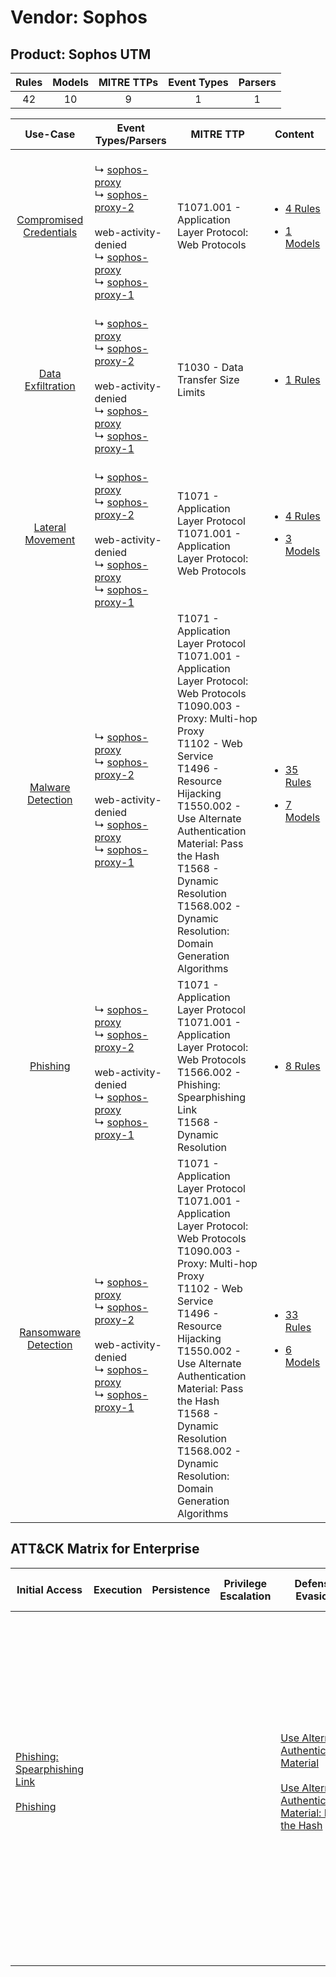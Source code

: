 Vendor: Sophos
==============
Product: Sophos UTM
-------------------
| Rules | Models | MITRE TTPs | Event Types | Parsers |
|:-----:|:------:|:----------:|:-----------:|:-------:|
|  42   |   10   |     9      |      1      |    1    |

|                                  Use-Case                                  | Event Types/Parsers                                                                                                                                                                                                                                                                       | MITRE TTP                                                                                                                                                                                                                                                                                                                                                    | Content                                                                                                              |
|:--------------------------------------------------------------------------:| ----------------------------------------------------------------------------------------------------------------------------------------------------------------------------------------------------------------------------------------------------------------------------------------- | ------------------------------------------------------------------------------------------------------------------------------------------------------------------------------------------------------------------------------------------------------------------------------------------------------------------------------------------------------------ | -------------------------------------------------------------------------------------------------------------------- |
| [Compromised Credentials](../../../UseCases/uc_compromised_credentials.md) |  <br> ↳ [sophos-proxy](Parsers/parserContent_sophos-proxy.md)<br> ↳ [sophos-proxy-2](Parsers/parserContent_sophos-proxy-2.md)<br><br> web-activity-denied<br> ↳ [sophos-proxy](Parsers/parserContent_sophos-proxy.md)<br> ↳ [sophos-proxy-1](Parsers/parserContent_sophos-proxy-1.md)<br> | T1071.001 - Application Layer Protocol: Web Protocols<br>                                                                                                                                                                                                                                                                                                    | [<ul><li>4 Rules</li></ul><ul><li>1 Models</li></ul>](Rules_Models/r_m_sophos_sophos_utm_Compromised_Credentials.md) |
|       [Data Exfiltration](../../../UseCases/uc_data_exfiltration.md)       |  <br> ↳ [sophos-proxy](Parsers/parserContent_sophos-proxy.md)<br> ↳ [sophos-proxy-2](Parsers/parserContent_sophos-proxy-2.md)<br><br> web-activity-denied<br> ↳ [sophos-proxy](Parsers/parserContent_sophos-proxy.md)<br> ↳ [sophos-proxy-1](Parsers/parserContent_sophos-proxy-1.md)<br> | T1030 - Data Transfer Size Limits<br>                                                                                                                                                                                                                                                                                                                        | [<ul><li>1 Rules</li></ul>](Rules_Models/r_m_sophos_sophos_utm_Data_Exfiltration.md)                                 |
|        [Lateral Movement](../../../UseCases/uc_lateral_movement.md)        |  <br> ↳ [sophos-proxy](Parsers/parserContent_sophos-proxy.md)<br> ↳ [sophos-proxy-2](Parsers/parserContent_sophos-proxy-2.md)<br><br> web-activity-denied<br> ↳ [sophos-proxy](Parsers/parserContent_sophos-proxy.md)<br> ↳ [sophos-proxy-1](Parsers/parserContent_sophos-proxy-1.md)<br> | T1071 - Application Layer Protocol<br>T1071.001 - Application Layer Protocol: Web Protocols<br>                                                                                                                                                                                                                                                              | [<ul><li>4 Rules</li></ul><ul><li>3 Models</li></ul>](Rules_Models/r_m_sophos_sophos_utm_Lateral_Movement.md)        |
|       [Malware Detection](../../../UseCases/uc_malware_detection.md)       |  <br> ↳ [sophos-proxy](Parsers/parserContent_sophos-proxy.md)<br> ↳ [sophos-proxy-2](Parsers/parserContent_sophos-proxy-2.md)<br><br> web-activity-denied<br> ↳ [sophos-proxy](Parsers/parserContent_sophos-proxy.md)<br> ↳ [sophos-proxy-1](Parsers/parserContent_sophos-proxy-1.md)<br> | T1071 - Application Layer Protocol<br>T1071.001 - Application Layer Protocol: Web Protocols<br>T1090.003 - Proxy: Multi-hop Proxy<br>T1102 - Web Service<br>T1496 - Resource Hijacking<br>T1550.002 - Use Alternate Authentication Material: Pass the Hash<br>T1568 - Dynamic Resolution<br>T1568.002 - Dynamic Resolution: Domain Generation Algorithms<br> | [<ul><li>35 Rules</li></ul><ul><li>7 Models</li></ul>](Rules_Models/r_m_sophos_sophos_utm_Malware_Detection.md)      |
|                [Phishing](../../../UseCases/uc_phishing.md)                |  <br> ↳ [sophos-proxy](Parsers/parserContent_sophos-proxy.md)<br> ↳ [sophos-proxy-2](Parsers/parserContent_sophos-proxy-2.md)<br><br> web-activity-denied<br> ↳ [sophos-proxy](Parsers/parserContent_sophos-proxy.md)<br> ↳ [sophos-proxy-1](Parsers/parserContent_sophos-proxy-1.md)<br> | T1071 - Application Layer Protocol<br>T1071.001 - Application Layer Protocol: Web Protocols<br>T1566.002 - Phishing: Spearphishing Link<br>T1568 - Dynamic Resolution<br>                                                                                                                                                                                    | [<ul><li>8 Rules</li></ul>](Rules_Models/r_m_sophos_sophos_utm_Phishing.md)                                          |
|    [Ransomware Detection](../../../UseCases/uc_ransomware_detection.md)    |  <br> ↳ [sophos-proxy](Parsers/parserContent_sophos-proxy.md)<br> ↳ [sophos-proxy-2](Parsers/parserContent_sophos-proxy-2.md)<br><br> web-activity-denied<br> ↳ [sophos-proxy](Parsers/parserContent_sophos-proxy.md)<br> ↳ [sophos-proxy-1](Parsers/parserContent_sophos-proxy-1.md)<br> | T1071 - Application Layer Protocol<br>T1071.001 - Application Layer Protocol: Web Protocols<br>T1090.003 - Proxy: Multi-hop Proxy<br>T1102 - Web Service<br>T1496 - Resource Hijacking<br>T1550.002 - Use Alternate Authentication Material: Pass the Hash<br>T1568 - Dynamic Resolution<br>T1568.002 - Dynamic Resolution: Domain Generation Algorithms<br> | [<ul><li>33 Rules</li></ul><ul><li>6 Models</li></ul>](Rules_Models/r_m_sophos_sophos_utm_Ransomware_Detection.md)   |

ATT&CK Matrix for Enterprise
----------------------------
| Initial Access                                                                                                                                     | Execution | Persistence | Privilege Escalation | Defense Evasion                                                                                                                                                                                         | Credential Access | Discovery | Lateral Movement                                                                           | Collection | Command and Control                                                                                                                                                                                                                                                                                                                                                                                                                                                                                                                                                        | Exfiltration                                                                   | Impact                                                                  |
| -------------------------------------------------------------------------------------------------------------------------------------------------- | --------- | ----------- | -------------------- | ------------------------------------------------------------------------------------------------------------------------------------------------------------------------------------------------------- | ----------------- | --------- | ------------------------------------------------------------------------------------------ | ---------- | -------------------------------------------------------------------------------------------------------------------------------------------------------------------------------------------------------------------------------------------------------------------------------------------------------------------------------------------------------------------------------------------------------------------------------------------------------------------------------------------------------------------------------------------------------------------------- | ------------------------------------------------------------------------------ | ----------------------------------------------------------------------- |
| [Phishing: Spearphishing Link](https://attack.mitre.org/techniques/T1566/002)<br><br>[Phishing](https://attack.mitre.org/techniques/T1566)<br><br> |           |             |                      | [Use Alternate Authentication Material](https://attack.mitre.org/techniques/T1550)<br><br>[Use Alternate Authentication Material: Pass the Hash](https://attack.mitre.org/techniques/T1550/002)<br><br> |                   |           | [Use Alternate Authentication Material](https://attack.mitre.org/techniques/T1550)<br><br> |            | [Web Service](https://attack.mitre.org/techniques/T1102)<br><br>[Application Layer Protocol: Web Protocols](https://attack.mitre.org/techniques/T1071/001)<br><br>[Dynamic Resolution](https://attack.mitre.org/techniques/T1568)<br><br>[Dynamic Resolution: Domain Generation Algorithms](https://attack.mitre.org/techniques/T1568/002)<br><br>[Proxy: Multi-hop Proxy](https://attack.mitre.org/techniques/T1090/003)<br><br>[Application Layer Protocol](https://attack.mitre.org/techniques/T1071)<br><br>[Proxy](https://attack.mitre.org/techniques/T1090)<br><br> | [Data Transfer Size Limits](https://attack.mitre.org/techniques/T1030)<br><br> | [Resource Hijacking](https://attack.mitre.org/techniques/T1496)<br><br> |